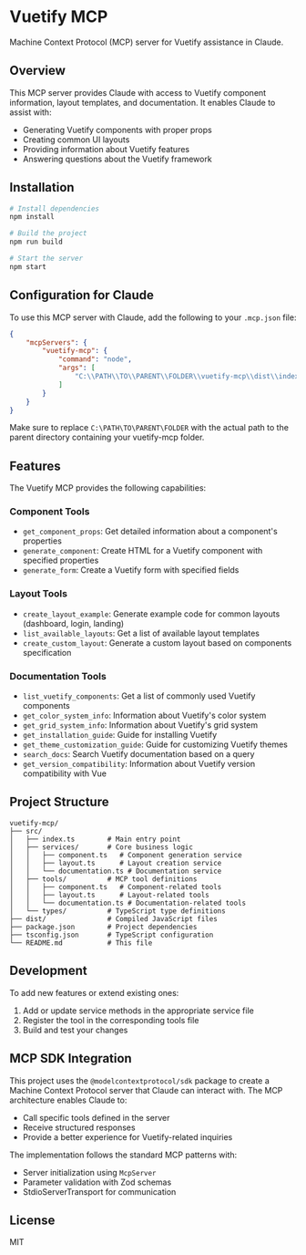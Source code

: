 # Vuetify MCP

Machine Context Protocol (MCP) server for Vuetify assistance in Claude.

## Overview

This MCP server provides Claude with access to Vuetify component information, layout templates, and documentation. It enables Claude to assist with:

- Generating Vuetify components with proper props
- Creating common UI layouts
- Providing information about Vuetify features
- Answering questions about the Vuetify framework

## Installation

```bash
# Install dependencies
npm install

# Build the project
npm run build

# Start the server
npm start
```

## Configuration for Claude

To use this MCP server with Claude, add the following to your `.mcp.json` file:

```json
{
    "mcpServers": {
        "vuetify-mcp": {
            "command": "node",
            "args": [
                "C:\\PATH\\TO\\PARENT\\FOLDER\\vuetify-mcp\\dist\\index.js"
            ]
        }
    }
}
```

Make sure to replace `C:\PATH\TO\PARENT\FOLDER` with the actual path to the parent directory containing your vuetify-mcp folder.


## Features

The Vuetify MCP provides the following capabilities:

### Component Tools

- `get_component_props`: Get detailed information about a component's properties
- `generate_component`: Create HTML for a Vuetify component with specified properties
- `generate_form`: Create a Vuetify form with specified fields

### Layout Tools

- `create_layout_example`: Generate example code for common layouts (dashboard, login, landing)
- `list_available_layouts`: Get a list of available layout templates
- `create_custom_layout`: Generate a custom layout based on components specification

### Documentation Tools

- `list_vuetify_components`: Get a list of commonly used Vuetify components
- `get_color_system_info`: Information about Vuetify's color system
- `get_grid_system_info`: Information about Vuetify's grid system
- `get_installation_guide`: Guide for installing Vuetify
- `get_theme_customization_guide`: Guide for customizing Vuetify themes
- `search_docs`: Search Vuetify documentation based on a query
- `get_version_compatibility`: Information about Vuetify version compatibility with Vue

## Project Structure

```
vuetify-mcp/
├── src/
│   ├── index.ts        # Main entry point
│   ├── services/       # Core business logic
│   │   ├── component.ts   # Component generation service
│   │   ├── layout.ts      # Layout creation service
│   │   └── documentation.ts # Documentation service
│   ├── tools/          # MCP tool definitions
│   │   ├── component.ts   # Component-related tools
│   │   ├── layout.ts      # Layout-related tools
│   │   └── documentation.ts # Documentation-related tools
│   └── types/          # TypeScript type definitions
├── dist/               # Compiled JavaScript files
├── package.json        # Project dependencies
├── tsconfig.json       # TypeScript configuration
└── README.md           # This file
```

## Development

To add new features or extend existing ones:

1. Add or update service methods in the appropriate service file
2. Register the tool in the corresponding tools file
3. Build and test your changes

## MCP SDK Integration

This project uses the `@modelcontextprotocol/sdk` package to create a Machine Context Protocol server that Claude can interact with. The MCP architecture enables Claude to:

- Call specific tools defined in the server
- Receive structured responses
- Provide a better experience for Vuetify-related inquiries

The implementation follows the standard MCP patterns with:
- Server initialization using `McpServer`
- Parameter validation with Zod schemas
- StdioServerTransport for communication

## License

MIT
